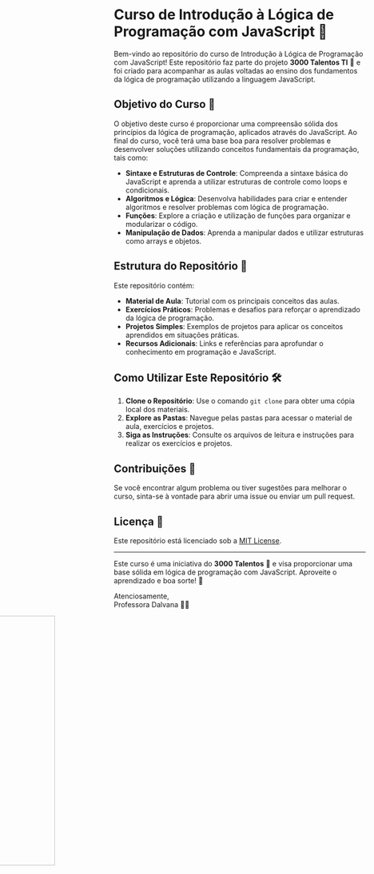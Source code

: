# Curso de Introdução à Lógica de Programação com JavaScript 🚀

Bem-vindo ao repositório do curso de Introdução à Lógica de Programação com JavaScript! Este repositório faz parte do projeto **3000 Talentos TI** 🌟 e foi criado para acompanhar as aulas voltadas ao ensino dos fundamentos da lógica de programação utilizando a linguagem JavaScript.


## Objetivo do Curso 🎯

O objetivo deste curso é proporcionar uma compreensão sólida dos princípios da lógica de programação, aplicados através do JavaScript. Ao final do curso, você terá uma base boa para resolver problemas e desenvolver soluções utilizando conceitos fundamentais da programação, tais como:

- **Sintaxe e Estruturas de Controle**: Compreenda a sintaxe básica do JavaScript e aprenda a utilizar estruturas de controle como loops e condicionais.
- **Algoritmos e Lógica**: Desenvolva habilidades para criar e entender algoritmos e resolver problemas com lógica de programação.
- **Funções**: Explore a criação e utilização de funções para organizar e modularizar o código.
- **Manipulação de Dados**: Aprenda a manipular dados e utilizar estruturas como arrays e objetos.

## Estrutura do Repositório 📂

Este repositório contém:

- **Material de Aula**: Tutorial com os principais conceitos das aulas.
- **Exercícios Práticos**: Problemas e desafios para reforçar o aprendizado da lógica de programação.
- **Projetos Simples**: Exemplos de projetos para aplicar os conceitos aprendidos em situações práticas.
- **Recursos Adicionais**: Links e referências para aprofundar o conhecimento em programação e JavaScript.

## Como Utilizar Este Repositório 🛠️

1. **Clone o Repositório**: Use o comando `git clone` para obter uma cópia local dos materiais.
2. **Explore as Pastas**: Navegue pelas pastas para acessar o material de aula, exercícios e projetos.
3. **Siga as Instruções**: Consulte os arquivos de leitura e instruções para realizar os exercícios e projetos.

## Contribuições 🤝

Se você encontrar algum problema ou tiver sugestões para melhorar o curso, sinta-se à vontade para abrir uma issue ou enviar um pull request.

## Licença 📜

Este repositório está licenciado sob a [MIT License](LICENSE).

---

Este curso é uma iniciativa do **3000 Talentos** 🌟 e visa proporcionar uma base sólida em lógica de programação com JavaScript. Aproveite o aprendizado e boa sorte! 🚀

Atenciosamente,  
Professora Dalvana 💚✨

<div style="position: relative; min-height: 500px;">
  <img src="https://media.licdn.com/dms/image/D4E12AQFfe1nZbaWdMw/article-cover_image-shrink_720_1280/0/1698604163003?e=2147483647&v=beta&t=rtD52hfy37nFVmc4_MXfnflV6C-ke773W70SYJLoWRc" alt="Imagem do Curso" style="position: absolute; bottom: 0; right: 622px; width: 500px;"/>
</div>

